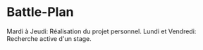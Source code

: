 # Battle-Plan

Mardi à Jeudi: Réalisation du projet personnel.
Lundi et Vendredi: Recherche active d'un stage.
